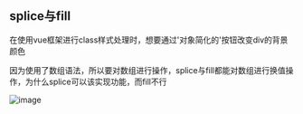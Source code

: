 ## splice与fill

在使用vue框架进行class样式处理时，想要通过'对象简化的'按钮改变div的背景颜色

因为使用了数组语法，所以要对数组进行操作，splice与fill都能对数组进行换值操作，为什么splice可以该实现功能，而fill不行



![image](C:\Users\18728\Desktop\problem\images\001.png)